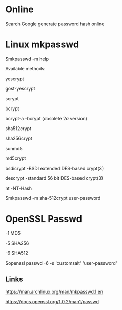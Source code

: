 # Online

Search Google generate password hash online

# Linux mkpasswd

$mkpasswd -m help

Available methods:

yescrypt       

gost-yescrypt  

scrypt         

bcrypt         

bcrypt-a        -bcrypt (obsolete $2a$ version)

sha512crypt    

sha256crypt     

sunmd5          

md5crypt       

bsdicrypt       -BSDI extended DES-based crypt(3)

descrypt        -standard 56 bit DES-based crypt(3)

nt              -NT-Hash

$mkpasswd -m sha-512crypt user-password

# OpenSSL Passwd

-1 MD5

-5 SHA256

-6 SHA512

$openssl passwd -6 -s 'customsalt' 'user-password'

## Links

https://man.archlinux.org/man/mkpasswd.1.en

https://docs.openssl.org/1.0.2/man1/passwd
